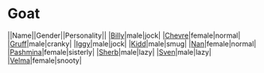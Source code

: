 # Goat

||Name||Gender||Personality||
|[Billy](github.com/lindsaygelle/animalcrossing/villager/goat/billy)|male|jock|
|[Chevre](github.com/lindsaygelle/animalcrossing/villager/goat/chevre)|female|normal|
|[Gruff](github.com/lindsaygelle/animalcrossing/villager/goat/gruff)|male|cranky|
|[Iggy](github.com/lindsaygelle/animalcrossing/villager/goat/iggy)|male|jock|
|[Kidd](github.com/lindsaygelle/animalcrossing/villager/goat/kidd)|male|smug|
|[Nan](github.com/lindsaygelle/animalcrossing/villager/goat/nan)|female|normal|
|[Pashmina](github.com/lindsaygelle/animalcrossing/villager/goat/pashmina)|female|sisterly|
|[Sherb](github.com/lindsaygelle/animalcrossing/villager/goat/sherb)|male|lazy|
|[Sven](github.com/lindsaygelle/animalcrossing/villager/goat/sven)|male|lazy|
|[Velma](github.com/lindsaygelle/animalcrossing/villager/goat/velma)|female|snooty|
